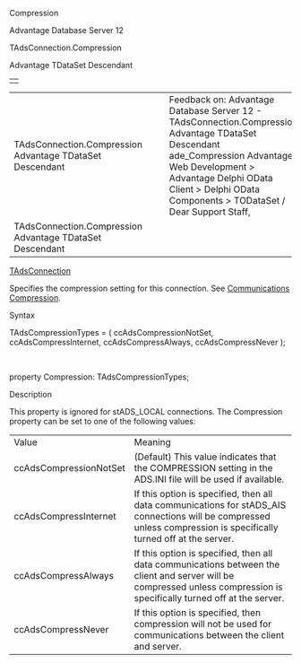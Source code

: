 Compression




Advantage Database Server 12  

TAdsConnection.Compression

Advantage TDataSet Descendant

|  |
| --- |
|  |

|  |  |  |  |  |
| --- | --- | --- | --- | --- |
| TAdsConnection.Compression  Advantage TDataSet Descendant |  |  | Feedback on: Advantage Database Server 12 - TAdsConnection.Compression Advantage TDataSet Descendant ade\_Compression Advantage Web Development > Advantage Delphi OData Client > Delphi OData Components > TODataSet / Dear Support Staff, |  |
| TAdsConnection.Compression  Advantage TDataSet Descendant |  |  |  |  |

[TAdsConnection](ade_tadsconnection_7.htm)

Specifies the compression setting for this connection. See [Communications Compression](master_communications_compression.htm).

Syntax

TAdsCompressionTypes = ( ccAdsCompressionNotSet, ccAdsCompressInternet, ccAdsCompressAlways, ccAdsCompressNever );

 

property Compression: TAdsCompressionTypes;

Description

This property is ignored for stADS\_LOCAL connections. The Compression property can be set to one of the following values:

|  |  |
| --- | --- |
| Value | Meaning |
| ccAdsCompressionNotSet | (Default) This value indicates that the COMPRESSION setting in the ADS.INI file will be used if available. |
| ccAdsCompressInternet | If this option is specified, then all data communications for stADS\_AIS connections will be compressed unless compression is specifically turned off at the server. |
| ccAdsCompressAlways | If this option is specified, then all data communications between the client and server will be compressed unless compression is specifically turned off at the server. |
| ccAdsCompressNever | If this option is specified, then compression will not be used for communications between the client and server. |
